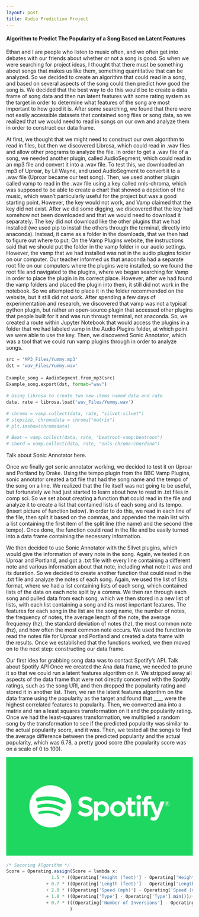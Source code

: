 ```yaml
---
layout: post
title: Audio Prediction Project
---
```

#### Algorithm to Predict The Popularity of a Song Based on Latent Features

Ethan and I are people who listen to music often, and we often get into debates with our friends about whether or not a song is good. So when we were searching for project ideas, I thought that there must be something about songs that makes us like them, something quantitative that can be analyzed. So we decided to create an algorithm that could read in a song, and based on several aspects of the song could then predict how good the song is. We decided that the best way to do this would be to create a data frame of song data and then run latent features with some rating system as the target in order to determine what features of the song are most important to how good it is. After some searching, we found that there were not easily accessible datasets that contained song files or song data, so we realized that we would need to read in songs on our own and analyze them in order to construct our data frame.

At first, we thought that we might need to construct our own algorithm to read in files, but then we discovered Librosa, which could read in .wav files and allow other programs to analyze the file. In order to get a .wav file of a song, we needed another plugin, called AudioSegment, which could read in an mp3 file and convert it into a .wav file. To test this, we downloaded an mp3 of Uproar, by Lil Wayne, and used AudioSegment to convert it to a .wav file (Uproar became our test song). Then, we used another plugin called vamp to read in the .wav file using a key called nnls-chroma, which was supposed to be able to create a chart that showed a depiction of the music, which wasn’t particularly useful for the project but was a good starting point. However, the key would not work, and Vamp claimed that the key did not exist. After we did some digging, we discovered that the key had somehow not been downloaded and that we would need to download it separately. The key did not download like the other plugins that we had installed (we used pip to install the others through the terminal, directly into anaconda). Instead, it came as a folder in the downloads, that we then had to figure out where to put. On the Vamp Plugins website, the instructions said that we should put the folder in the vamp folder in our audio settings. However, the vamp that we had installed was not in the audio plugins folder on our computer. Our teacher informed us that anaconda had a separate root file on our computers where the plugins were installed, so we found the root file and navigated to the plugins, where we began searching for Vamp in order to place the plugin in its correct place. However, after we had found the vamp folders and placed the plugin into them, it still did not work in the notebook. So we attempted to place it in the folder recommended on the website, but it still did not work. After spending a few days of experimentation and research, we discovered that vamp was not a typical python plugin, but rather an open-source plugin that accessed other plugins that people built for it and was run through terminal, not anaconda. So, we created a route within Jupyter Notebook that would access the plugins in a folder that we had labeled vamp in the Audio Plugins folder, at which point we were able to use the key. Then, we discovered Sonic Annotator, which was a tool that we could run vamp plugins through in order to analyze songs.

```python
src = 'MP3_Files/Yummy.mp3'
dst = 'wav_Files/Yummy.wav'

Example_song = AudioSegment.from_mp3(src)
Example_song.export(dst, format="wav")
```

```python
# Using librosa to create two new items named data and rate
data, rate = librosa.load('wav_Files/Yummy.wav')
```

```python
# chroma = vamp.collect(data, rate, "silvet:silvet")
# stepsize, chromadata = chroma["matrix"]
# plt.imshow(chromadata)
```


```python
# Beat = vamp.collect(data, rate, "beatroot-vamp:beatroot")
# Chord = vamp.collect(data, rate, "nnls-chroma:chordino")
```

Talk about Sonic Annotator here.

Once we finally got sonic annotator working, we decided to test it on Uproar and Portland by Drake. Using the tempo plugin from the BBC Vamp Plugins, sonic annotator created a txt file that had the song name and the tempo of the song on a line. We realized that the file itself was not going to be useful, but fortunately we had just started to learn about how to read in .txt files in comp sci. So we set about creating a function that could read in the file and analyze it to create a list that contained lists of each song and its tempo. (insert picture of function below). In order to do this, we read in each line of the file, then split it based on the commas, and appended the main list with a list containing the first item of the split line (the name) and the second (the tempo). Once done, the function could read in the file and be easily turned into a data frame containing the necessary information.

We then decided to use Sonic Annotator with the Silvet plugins, which would give the information of every note in the song. Again, we tested it on Uproar and Portland, and got a .txt file with every line containing a different note and various information about that note, including what note it was and its duration. So we decided to create another function that could read in the .txt file and analyze the notes of each song. Again, we used the list of lists format, where we had a list containing lists of each song, which contained lists of the data on each note split by a comma. We then ran through each song and pulled data from each song, which we then stored in a new list of lists, with each list containing a song and its most important features. The features for each song in the list are the song name, the number of notes, the frequency of notes, the average length of the note, the average frequency (hz), the standard deviation of notes (hz), the most common note (hz), and how often the most common note occurs. We used the function to read the notes file for Uproar and Portland and created a data frame with the results. Once we established that the functions worked, we then moved on to the next step: constructing our data frame.

Our first idea for grabbing song data was to contact Spotify’s API. Talk about Spotify API
Once we created the Ana data frame, we needed to prune it so that we could run a latent features algorithm on it. We stripped away all aspects of the data frame that were not directly concerned with the Spotify ratings, such as the song URI, and then dropped the popularity rating and stored it in another list. Then, we ran the latent features algorithm on the data frame using the popularity as the target and found that ____ were the highest correlated features to popularity. Then, we converted ana into a matrix and ran a least squares transformation on it and the popularity rating. Once we had the least-squares transformation, we multiplied a random song by the transformation to see if the predicted popularity was similar to the actual popularity score, and it was. Then, we tested all the songs to find the average difference between the predicted popularity and the actual popularity, which was 6.78, a pretty good score (the popularity score was on a scale of 0 to 100).

<img src="/images/Spotify.png" width="800"/>

```javascript
/* Socoring Algorithm */
Score = Operating.assign(Score = lambda x:
                 1.5 * ((Operating['Height (feet)'] - Operating['Height (feet)'].min())/(Operating['Height (feet)'].max() - Operating['Height (feet)'].min()))
               + 0.7 * ((Operating['Length (feet)'] - Operating['Length (feet)'].min())/(Operating['Length (feet)'].max() - Operating['Length (feet)'].min()))
               + 2.0 * ((Operating['Speed (mph)'] - Operating['Speed (mph)'].min())/(Operating['Speed (mph)'].max() - Operating['Speed (mph)'].min()))
               + 1.0 * ((Operating['Type'] - Operating['Type'].min())/(Operating['Type'].max() - Operating['Type'].min()))
               + 0.7 * (((Operating['Number of Inversions'] - Operating['Number of Inversions'].min())/(Operating['Number of Inversions'].max() - Operating['Number of Inversions'].min())))
                        )
```


